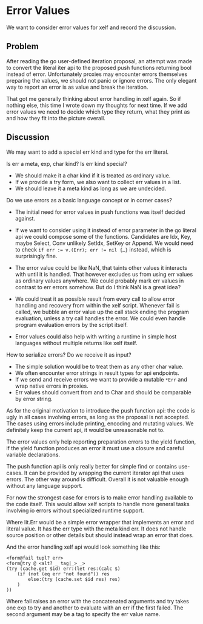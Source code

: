 Error Values
============

We want to consider error values for xelf and record the discussion.

Problem
-------

After reading the go user-defined iteration proposal, an attempt was made to convert the literal
iter api to the proposed push functions returning bool instead of error. Unfortunately proxies may
encounter errors themselves preparing the values, we should not panic or ignore errors. The only
elegant way to report an error is as value and break the iteration.

That got me generally thinking about error handling in xelf again. So if nothing else, this time I
wrote down my thoughts for next time. If we add error values we need to decide which type they
return, what they print as and how they fit into the picture overall.

Discussion
----------

We may want to add a special err kind and type for the err literal.

Is err a meta, exp, char kind? Is err kind special?

  * We should make it a char kind if it is treated as ordinary value.
  * If we provide a try form, we also want to collect err values in a list.
  * We should leave it a meta kind as long as we are undecided.

Do we use errors as a basic language concept or in corner cases?

 * The initial need for error values in push functions was itself decided against.

 * If we want to consider using it instead of error parameter in the go literal api we could compose
   some of the functions. Candidates are Idx, Key, maybe Select, Conv unlikely SetIdx, SetKey or
   Append. We would need to check `if err := v.(Err); err != nil {…}` instead, which is surprisingly
   fine.

 * The error value could be like NaN, that taints other values it interacts with until it is
   handled. That however excludes us from using err values as ordinary values anywhere. We could
   probably mark err values in contrast to err errors somehow. But do I think NaN is a great idea?

 * We could treat it as possible result from every call to allow error handling and recovery from
   within the xelf script. Whenever fail is called, we bubble an error value up the call stack
   ending the program evaluation, unless a try call handles the error. We could even handle
   program evaluation errors by the script itself.

 * Error values could also help with writing a runtime in simple host languages without multiple
   returns like xelf itself.

How to serialize errors? Do we receive it as input?

 * The simple solution would be to treat them as any other char value.
 * We often encounter error strings in result types for api endpoints.
 * If we send and receive errors we want to provide a mutable `*Err` and wrap native errors
   in proxies.
 * Err values should convert from and to Char and should be comparable by error string.


As for the original motivation to introduce the push function api: the code is ugly in all cases
involving errors, as long as the proposal is not accepted. The cases using errors include printing,
encoding and mutating values. We definitely keep the current api, it would be unreasonable not to.

The error values only help reporting preparation errors to the yield function, if the yield function
produces an error it must use a closure and careful variable declarations.

The push function api is only really better for simple find or contains use-cases. It can be
provided by wrapping the current iterator api that uses errors. The other way around is difficult.
Overall it is not valuable enough without any language support.

For now the strongest case for errors is to make error handling available to the code itself.
This would allow xelf scripts to handle more general tasks involving io errors without specialized
runtime support.

Where lit.Err would be a simple error wrapper that implements an error and literal value. It has the
err type with the meta kind err. It does not handle source position or other details but should
instead wrap an error that does.

And the error handling xelf api would look something like this:

	<form@fail tupl? err>
	<form@try @ <alt? _ tag|_> _>
	(try (cache.get $id) err:(let res:(calc $)
		(if (not (eq err "not found")) res
			else:(try (cache.set $id res) res)
		)
	))

Where fail raises an error with the concatenated arguments and try takes one exp to try and another
to evaluate with an err if the first failed. The second argument may be a tag to specify the err
value name.
